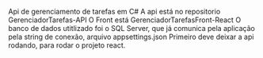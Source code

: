 Api de gerenciamento de tarefas em C#
A api está no repositorio GerenciadorTarefas-API
O Front está GerenciadorTarefasFront-React
O banco de dados utitlizado foi o SQL Server, que já comunica pela aplicação pela string de conexão, arquivo appsettings.json
Primeiro deve deixar a api rodando, para rodar o projeto react.

